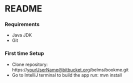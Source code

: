 # README #


### Requirements ###

 * Java JDK
 * Git
  

### First time Setup

* Clone repository: https://yourUserName@bitbucket.org/belms/bookme.git
* Go to IntelliJ terminal to build the app run: mvn install 

